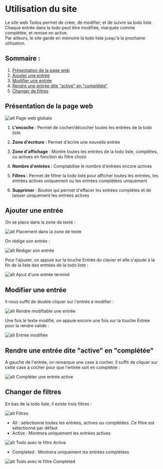 # Utilisation du site
Le site web Todos permet de créer, de modifier, et de suivre sa todo liste. Chaque entrée dans la todo peut être modifiée, marquée comme complétée, et remise en active. <br />
Par ailleurs, le site garde en mémoire la todo liste jusqu'à la prochaine utilisation. 

## Sommaire : 
1. [Présentation de la page web](#presPage)
2. [Ajouter une entrée](#ajout)
3. [Modifier une entrée](#modif)
4. [Rendre une entrée dite "active" en "complétée"](#complet)
5. [Changer de filtres](#filtres)

## Présentation de la page web <a name="presPage"></a>
![alt Page web globale](img/global.png)
1. __L'encoche__ : Permet de cocher/décocher toutes les entrées de la todo liste

2. __Zone d'écriture__ : Permet d'écrire une nouvelle entrée

3. __Zone d'affichage__ : Montre toutes les entrées de la todo liste, complètes, ou actives en fonction du filtre choisi

4. __Nombre d'entrées__ : Comptabilise le nombre d'entrées encore actives

5. __Filtres__ : Permet de filtrer la todo liste pour afficher toutes les entrées, les entrées actives uniquement ou les entrées complétées uniquement

6. __Supprimer__ : Bouton qui permet d'effacer les entrées complètes et de laisser uniquement les entrées actives

## Ajouter une entrée <a name="ajout"></a>
On se place dans la zone de texte : 

![alt Placement dans la zone de texte](img/ajoutEntreeBefore.png)

On rédige son entrée : 

![alt Rédiger son entrée](img/ajoutEntreePendant.png)

Pour l'ajouter, on appuie sur la touche Entrée du clavier et elle s'ajoute à la fin de la liste des entrées de la todo liste : 

![alt Ajout d'une entrée terminé](img/ajoutEntreeApres.png)

## Modifier une entrée <a name="modif"></a>

Il nous suffit de double cliquer sur l'entrée à modifier : 

![alt Rendre modifiable une entrée](img/modifEntreePendant.png)

Une fois le texte modifié, on appuie encore une fois sur la touche Entrée pour la rendre valide :

![alt Entrée modifiée](img/modifEntreeApres.png)

## Rendre une entrée dite "active" en "complétée" <a name="complet"></a>

A gauche de l'entrée, on remarque une case à cocher. Il suffit de cliquer sur cette case à cocher pour que l'entrée soit en complétée : 

![alt Compléter une entrée active](img/entreeComplete.png)

## Changer de filtres <a name="filtre"></a>

En bas de la todo liste, il existe trois filtres :

![alt Filtres](img/vues.png)

* All : sélectionne toutes les entrées, actives ou complétées. Ce filtre est sélectionné par défaut
* Active : Montrera uniquement les entrées actives 

![alt Todo avec le filtre Active](img/vueActive.png)

* Completed : Montrera uniquement les entrées complétées

![alt Todo avec le filtre Completed](img/vueComplete.png)
